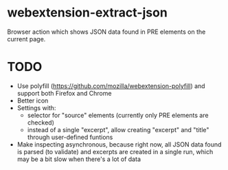 # webextension-extract-json

Browser action which shows JSON data found in PRE elements on the current page.

# TODO

- Use polyfill (https://github.com/mozilla/webextension-polyfill) and support both Firefox and Chrome
- Better icon
- Settings with:
	- selector for "source" elements (currently only PRE elements are checked)
	- instead of a single "excerpt", allow creating "excerpt" and "title" through
	  user-defined funtions
- Make inspecting asynchronous, because right now, all JSON data found is parsed
  (to validate) and excerpts are created in a single run, which may be a bit slow
  when there's a lot of data
